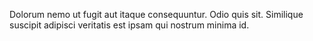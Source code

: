Dolorum nemo ut fugit aut itaque consequuntur. Odio quis sit. Similique suscipit adipisci veritatis est ipsam qui nostrum minima id.